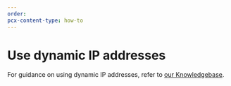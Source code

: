 ```yaml
---
order:
pcx-content-type: how-to
---
```


# Use dynamic IP addresses

For guidance on using dynamic IP addresses, refer to [our Knowledgebase](https://support.cloudflare.com/hc/articles/360020524512).